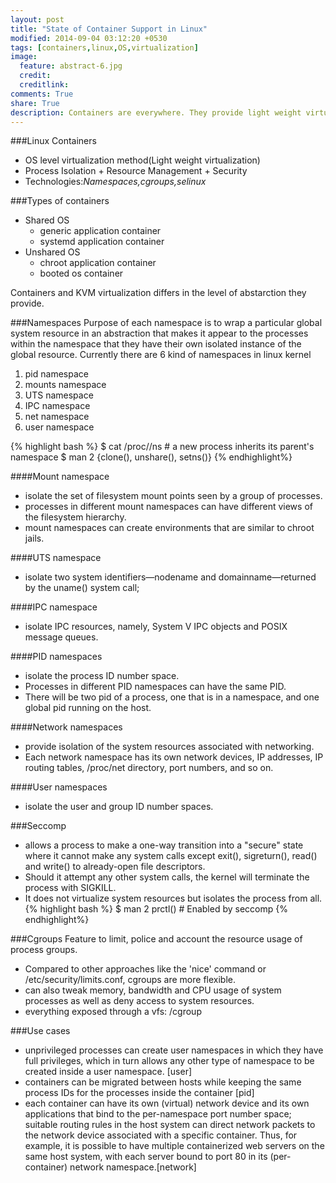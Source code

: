 ```yaml
---
layout: post
title: "State of Container Support in Linux"
modified: 2014-09-04 03:12:20 +0530
tags: [containers,linux,OS,virtualization]
image:
  feature: abstract-6.jpg
  credit: 
  creditlink: 
comments: True
share: True
description: Containers are everywhere. They provide light weight virtualization , as thy can run on native operating system, and it provides a certain degree of isolation on host operating systems. However, containers are in fact wrappers around linux kernel's features like linux namespaces, cgroups, selinux and chroot jails. In this post, we discuss these primitive features     
---
```


###Linux Containers 
- OS level virtualization method(Light weight virtualization)
- Process Isolation + Resource Management + Security
- Technologies:*Namespaces,cgroups,selinux*

###Types of containers

- Shared OS
	- generic application container 
	- systemd application container 
- Unshared OS
	- chroot application container
	- booted os container

Containers and KVM virtualization differs in the level of abstarction they provide.

###Namespaces
Purpose of each namespace is to wrap a particular global system resource in an abstraction that makes it appear to the processes within the namespace that they have their own isolated instance of the global resource. Currently there are 6 kind of namespaces in linux kernel 

1. pid namespace 
2. mounts namespace
3. UTS namespace
4. IPC namespace 
5. net namespace
6. user namespace  

{% highlight bash %}
$ cat /proc/<pid>/ns # a new process inherits its parent's namespace
$ man 2 {clone(), unshare(), setns()}
{% endhighlight%}


####Mount namespace

- isolate the set of filesystem mount points seen by a group of processes. 
- processes in different mount namespaces can have different views of the filesystem hierarchy. 
- mount namespaces can create environments that are similar to chroot jails.	

####UTS namespace 
- isolate two system identifiers—nodename and domainname—returned by the uname() system call;

####IPC namespace
- isolate IPC resources, namely, System V IPC objects and POSIX message queues.

####PID namespaces
- isolate the process ID number space. 
- Processes in different PID namespaces can have the same PID. 
- There will be two pid of a process, one that is in a namespace, and one global pid running on the host. 
 
####Network namespaces
- provide isolation of the system resources associated with networking. 
- Each network namespace has its own network devices, IP addresses, IP routing tables, /proc/net directory, port numbers, and so on.

####User namespaces

- isolate the user and group ID number spaces.

###Seccomp
- allows a process to make a one-way transition into a "secure" state where it cannot make any system calls except exit(), sigreturn(), read() and write() to already-open file descriptors.
- Should it attempt any other system calls, the kernel will terminate the process with SIGKILL. 
- It does not  virtualize system resources but isolates the process from all. 
{% highlight bash %}
$ man 2 prctl() # Enabled by seccomp
{% endhighlight%}
 

 
###Cgroups
Feature to limit, police and account the resource usage of process groups. 

- Compared to other approaches like the 'nice' command or /etc/security/limits.conf, cgroups are more flexible.
- can also tweak memory, bandwidth and CPU usage of system processes as well as deny access to system resources.
- everything exposed through a vfs: /cgroup




###Use cases

-  unprivileged processes can create user namespaces in which they have full privileges, which in turn allows any other type of namespace to be created inside a user namespace. [user]
- containers can be migrated between hosts while keeping the same process IDs for the processes inside the container [pid]
- each container can have its own (virtual) network device and its own applications that bind to the per-namespace port number space; suitable routing rules in the host system can direct network packets to the network device associated with a specific container. Thus, for example, it is possible to have multiple containerized web servers on the same host system, with each server bound to port 80 in its (per-container) network namespace.[network]